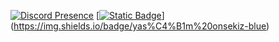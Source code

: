 [![Discord Presence](https://lanyard.cnrad.dev/api/771652579897245708)](https://discord.com/users/771652579897245708)
[[![Static Badge](https://img.shields.io/badge/:badgeContent)](https://img.shields.io/badge/Country-Turkey-red)](https://img.shields.io/badge/yas%C4%B1m%20onsekiz-blue)
